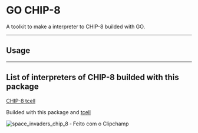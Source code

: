 # GO CHIP-8
A toolkit to make a interpreter to CHIP-8 builded with GO.

___
## Usage

___
## List of interpreters of CHIP-8 builded with this package

[CHIP-8 tcell](https://github.com/MarceloMPJR/chip8-tcell)

Builded with this package and [tcell](https://github.com/gdamore/tcell)

![space_invaders_chip_8 ‐ Feito com o Clipchamp](https://user-images.githubusercontent.com/93665781/181916355-b531a4b2-12b5-4cb2-ba83-9dbef1eb6309.gif)

